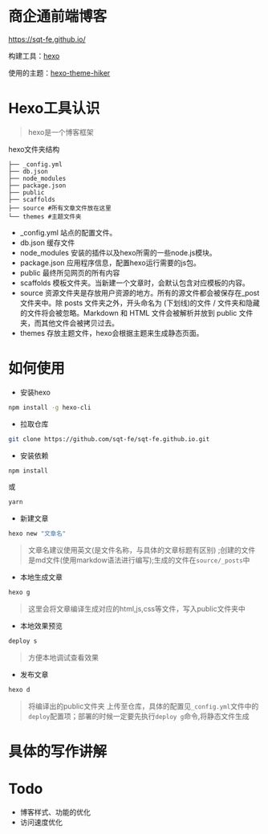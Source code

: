 # 商企通前端博客
https://sqt-fe.github.io/

构建工具：[hexo](https://hexo.io/zh-cn/)

使用的主题：[hexo-theme-hiker](https://github.com/iTimeTraveler/hexo-theme-hiker/blob/master/README.cn.md)

# Hexo工具认识
> hexo是一个博客框架

hexo文件夹结构
```
├── _config.yml 
├── db.json
├── node_modules 
├── package.json
├── public 
├── scaffolds 
├── source #所有文章文件放在这里
└── themes #主题文件夹
```

* _config.yml  站点的配置文件。
* db.json   缓存文件
* node_modules   安装的插件以及hexo所需的一些node.js模块。
* package.json  应用程序信息，配置hexo运行需要的js包。
* public  最终所见网页的所有内容
* scaffolds   模板文件夹。当新建一个文章时，会默认包含对应模板的内容。
* source  资源文件夹是存放用户资源的地方。所有的源文件都会被保存在_post文件夹中。除 posts 文件夹之外，开头命名为 (下划线)的文件 / 文件夹和隐藏的文件将会被忽略。Markdown 和 HTML 文件会被解析并放到 public 文件夹，而其他文件会被拷贝过去。
* themes  存放主题文件，hexo会根据主题来生成静态页面。

# 如何使用

* 安装hexo
```bash
npm install -g hexo-cli
```

* 拉取仓库
```bash
git clone https://github.com/sqt-fe/sqt-fe.github.io.git
```

* 安装依赖
```bash
npm install
```
或
```bash
yarn
```

* 新建文章
```bash
hexo new "文章名"
```
> 文章名建议使用英文(是文件名称，与具体的文章标题有区别) ;创建的文件是md文件(使用markdow语法进行编写);生成的文件在`source/_posts`中

* 本地生成文章
```bash
hexo g
```
> 这里会将文章编译生成对应的html,js,css等文件，写入public文件夹中

* 本地效果预览
```bash
deploy s
```
> 方便本地调试查看效果

* 发布文章
```bash
hexo d
```
> 将编译出的public文件夹 上传至仓库，具体的配置见`_config.yml`文件中的`deploy`配置项；部署的时候一定要先执行`deploy g`命令,将静态文件生成

# 具体的写作讲解

# Todo
* 博客样式、功能的优化
* 访问速度优化

